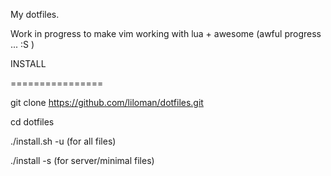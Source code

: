 
My dotfiles. 

Work in progress to make vim working with lua + awesome (awful progress ... :S )


INSTALL

================

git clone https://github.com/liloman/dotfiles.git 

cd dotfiles 

./install.sh -u (for all files)

./install -s (for server/minimal files)
